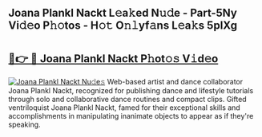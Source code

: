 ## Joana Plankl Nackt L𝚎a𝚔ed N𝚞𝚍e - Part-5Ny Vi𝚍𝚎o P𝚑𝚘tos - H𝚘𝚝 O𝚗𝚕yf𝚊ns L𝚎a𝚔s 5pIXg

# <h2><a href="http://kf8ct5f.oniu.top/?m=Joana+Plankl+Nackt">🔗👉 🔴 Joana Plankl Nackt P𝚑ot𝚘𝚜 V𝚒d𝚎o</a></h2>

[![Joana Plankl Nackt Nu𝚍e𝚜](https://i.imgur.com/0qMVB7G.gif)](http://kf8ct5f.oniu.top/?m=Joana+Plankl+Nackt)
Web-based artist and dance collaborator Joana Plankl Nackt, recognized for publishing dance and lifestyle tutorials through solo and collaborative dance routines and compact clips. Gifted ventriloquist Joana Plankl Nackt, famed for their exceptional skills and accomplishments in manipulating inanimate objects to appear as if they're speaking.  
